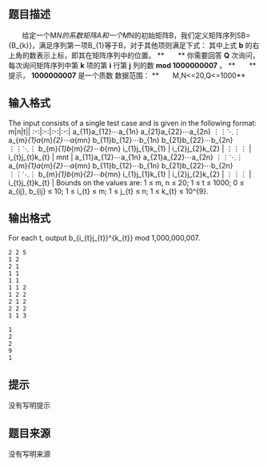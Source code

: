 


## 题目描述
       给定一个M*N的系数矩阵A和一个M*N的初始矩阵B，我们定义矩阵序列SB={B_{k}}，满足序列第一项B_{1}等于B，对于其他项则满足下式：
其中上式 **b** 的右上角的数表示上标，即其在矩阵序列中的位置。
**       ** 你需要回答 **Q** 次询问，每次询问矩阵序列中第 **k** 项的第 **i** 行第 **j** 列的数 **mod 1000000007** 。
**       ** 提示， **1000000007** 是一个质数
数据范围：
**       M,N<=20,Q<=1000** 
## 输入格式
The input consists of a single test case and is given in the following format:
m|n|t||
:-:|:-:|:-:|:-:|
a_{11}a_{12}⋯a_{1n}
a_{21}a_{22}⋯a_{2n}
⋮⋮⋱⋮
a_{m}_{1}a_{m}_{2}⋯a_{mn}
b_{11}b_{12}⋯b_{1n}
b_{21}b_{22}⋯b_{2n}
⋮⋮⋱⋮
b_{m}_{1}b_{m}_{2}⋯b_{mn}
i_{1}j_{1}k_{1} |
i_{2}j_{2}k_{2} |
⋮⋮⋮ |
i_{t}j_{t}k_{t} |
mnt |
a_{11}a_{12}⋯a_{1n}
a_{21}a_{22}⋯a_{2n}
⋮⋮⋱⋮
a_{m}_{1}a_{m}_{2}⋯a_{mn}
b_{11}b_{12}⋯b_{1n}
b_{21}b_{22}⋯b_{2n}
⋮⋮⋱⋮
b_{m}_{1}b_{m}_{2}⋯b_{mn}
i_{1}j_{1}k_{1} |
i_{2}j_{2}k_{2} |
⋮⋮⋮ |
i_{t}j_{t}k_{t} |
Bounds on the values are: 1 ≤ m, n ≤ 20; 1 ≤ t ≤ 1000; 0 ≤ a_{ij}, b_{ij} ≤ 10; 1 ≤ i_{t} ≤ m; 1 ≤ j_{t} ≤ n; 1 ≤ k_{t} ≤ 10^{9}.
## 输出格式
For each t, output b_{i_{t}j_{t}}^{k_{t}} mod 1,000,000,007.

```input1
2 2 5
1 2
2 1
1 1
1 1
1 1 2
1 2 2
2 1 2
2 2 2
1 1 3

```
```output1
1
2
2
9
1
```

## 提示
没有写明提示
## 题目来源
没有写明来源


